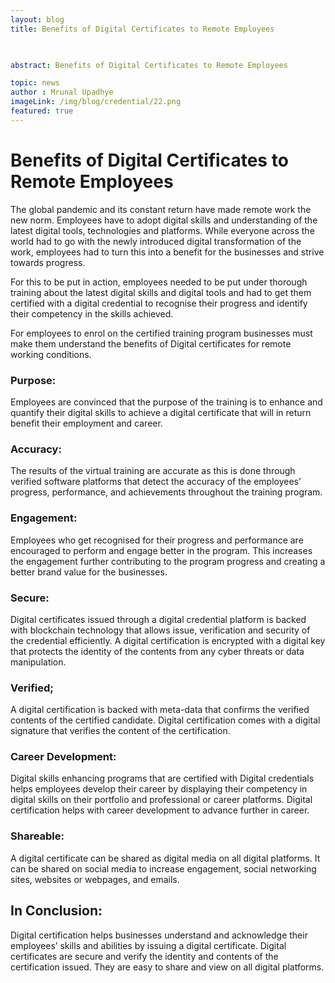 ```yaml
---
layout: blog
title: Benefits of Digital Certificates to Remote Employees
 


abstract: Benefits of Digital Certificates to Remote Employees

topic: news
author : Mrunal Upadhye
imageLink: /img/blog/credential/22.png
featured: true
---
```


# Benefits of Digital Certificates to Remote Employees


The global pandemic and its constant return have made remote work the new norm. Employees have to adopt digital skills and understanding of the latest digital tools, technologies and platforms. While everyone across the world had to go with the newly introduced digital transformation of the work, employees had to turn this into a benefit for the businesses and strive towards progress.

For this to be put in action, employees needed to be put under thorough training about the latest digital skills and digital tools and had to get them certified with a digital credential to recognise their progress and identify their competency in the skills achieved.

For employees to enrol on the certified training program businesses must make them understand the benefits of Digital certificates for remote working conditions.

### Purpose:

Employees are convinced that the purpose of the training is to enhance and quantify their digital skills to achieve a digital certificate that will in return benefit their employment and career.

### Accuracy:

The results of the virtual training are accurate as this is done through verified software platforms that detect the accuracy of the employees’ progress, performance, and achievements throughout the training program.

### Engagement:

Employees who get recognised for their progress and performance are encouraged to perform and engage better in the program. This increases the engagement further contributing to the program progress and creating a better brand value for the businesses.

### Secure:

Digital certificates issued through a digital credential platform is backed with blockchain technology that allows issue, verification and security of the credential efficiently. A digital certification is encrypted with a digital key that protects the identity of the contents from any cyber threats or data manipulation.

### Verified;

A digital certification is backed with meta-data that confirms the verified contents of the certified candidate. Digital certification comes with a digital signature that verifies the content of the certification.

### Career Development:
Digital skills enhancing programs that are certified with Digital credentials helps employees develop their career by displaying their competency in digital skills on their portfolio and professional or career platforms. Digital certification helps with career development to advance further in career.

### Shareable:

A digital certificate can be shared as digital media on all digital platforms. It can be shared on social media to increase engagement, social networking sites, websites or webpages, and emails.

## In Conclusion:

Digital certification helps businesses understand and acknowledge their employees’ skills and abilities by issuing a digital certificate. Digital certificates are secure and verify the identity and contents of the certification issued. They are easy to share and view on all digital platforms.







